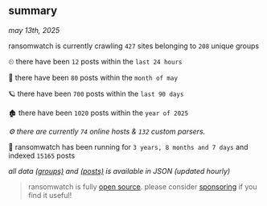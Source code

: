 
## summary
_may 13th, 2025_

ransomwatch is currently crawling `427` sites belonging to `208` unique groups

⏲ there have been `12` posts within the `last 24 hours`

🦈 there have been `80` posts within the `month of may`

🪐 there have been `700` posts within the `last 90 days`

🏚 there have been `1020` posts within the `year of 2025`

_⚙️ there are currently `74` online hosts & `132` custom parsers._

🦕 ransomwatch has been running for `3 years, 8 months and 7 days` and indexed `15165` posts

_all data  [(groups)](http://ransomwhat.telemetry.ltd/groups) and [(posts)](http://ransomwhat.telemetry.ltd/posts) is available in JSON (updated hourly)_

> ransomwatch is fully [open source](https://github.com/joshhighet/ransomwatch#ransomwatch--). please consider [sponsoring](https://github.com/sponsors/joshhighet) if you find it useful!
